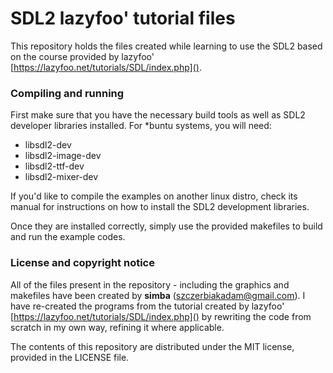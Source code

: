 # SDL2 lazyfoo' tutorial files

This repository holds the files created while learning to use the SDL2 based on
the course provided by lazyfoo' [https://lazyfoo.net/tutorials/SDL/index.php]().

### Compiling and running
First make sure that you have the necessary build tools as well as SDL2
developer libraries installed. For \*buntu systems, you will need:
 * libsdl2-dev
 * libsdl2-image-dev
 * libsdl2-ttf-dev
 * libsdl2-mixer-dev

If you'd like to compile the examples on another linux distro, check its manual
for instructions on how to install the SDL2 development libraries.

Once they are installed correctly, simply use the provided makefiles to build
and run the example codes.

### License and copyright notice
All of the files present in the repository - including the graphics
and makefiles have been created by **simba** (szczerbiakadam@gmail.com).
I have re-created the programs from the tutorial created by lazyfoo'
[https://lazyfoo.net/tutorials/SDL/index.php]() by rewriting the code
from scratch in my own way, refining it where applicable.

The contents of this repository are distributed under the MIT license,
provided in the LICENSE file.
